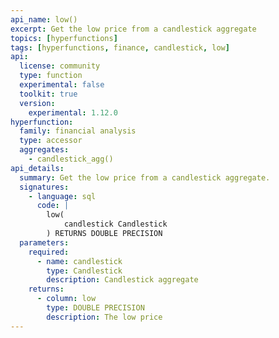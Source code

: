 ```yaml
---
api_name: low()
excerpt: Get the low price from a candlestick aggregate
topics: [hyperfunctions]
tags: [hyperfunctions, finance, candlestick, low]
api:
  license: community
  type: function
  experimental: false
  toolkit: true
  version:
    experimental: 1.12.0
hyperfunction:
  family: financial analysis
  type: accessor
  aggregates:
    - candlestick_agg()
api_details:
  summary: Get the low price from a candlestick aggregate.
  signatures:
    - language: sql
      code: |
        low(
            candlestick Candlestick
        ) RETURNS DOUBLE PRECISION
  parameters:
    required:
      - name: candlestick
        type: Candlestick
        description: Candlestick aggregate
    returns:
      - column: low
        type: DOUBLE PRECISION
        description: The low price
---
```



